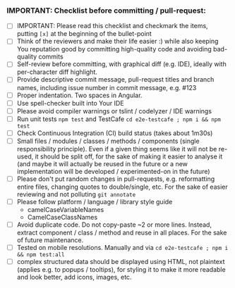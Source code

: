 ### IMPORTANT: Checklist before committing / pull-request:
- [ ] IMPORTANT: Please read this checklist and checkmark the items, putting `[x]` at the beginning of the bullet-point
- [ ] Think of the reviewers and make their life easier :) while also keeping You reputation good by committing high-quality code and avoiding bad-quality commits
- [ ] Self-review before committing, with graphical diff (e.g. IDE), ideally with per-character diff highlight.
- [ ] Provide descriptive commit message, pull-request titles and branch names, including issue number in commit message, e.g. #123
- [ ] Proper indentation. Two spaces in Angular.
- [ ] Use spell-checker built into Your IDE
- [ ] Please avoid compiler warnings or tslint / codelyzer / IDE warnings
- [ ] Run unit tests `npm test` and TestCafe `cd e2e-testcafe ; npm i && npm test`
- [ ] Check Continuous Integration (CI) build status (takes about 1m30s)
- [ ] Small files / modules / classes / methods / components (single responsibility principle). Even if a given thing seems like it will not be re-used, it should be split off, for the sake of making it easier to analyse it (and maybe it will actually be reused in the future or a new implementation will be developed / experimented-on in the future)
- [ ] Please don't put random changes in pull-requests, e.g. reformatting entire files, changing quotes to double/single, etc. For the sake of easier reviewing and not polluting `git annotate`
- [ ] Please follow platform / language / library style guide
  - camelCaseVariableNames
  - CamelCaseClassNames  
- [ ] Avoid duplicate code. Do not copy-paste ~2 or more lines. Instead, extract component / class / method and reuse in all places. For the sake of future maintenance.
- [ ] Tested on mobile resolutions. Manually and via `cd e2e-testcafe ; npm i && npm test:all`
- [ ] complex structured data should be displayed using HTML, not plaintext (applies e.g. to popups / tooltips), for styling it to make it more readable and look better, add icons, images, etc.
